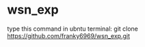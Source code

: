 # wsn_exp
type this command in ubntu terminal:  git clone https://github.com/franky6969/wsn_exp.git
